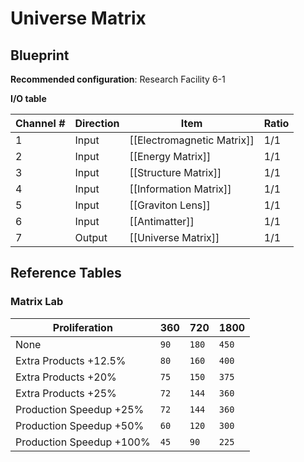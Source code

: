 # Universe Matrix

## Blueprint

**Recommended configuration**: Research Facility 6-1

**I/O table**

| Channel # | Direction | Item                       | Ratio |
| --------- | --------- | -------------------------- | ----- |
| 1         | Input     | [[Electromagnetic Matrix]] | 1/1   |
| 2         | Input     | [[Energy Matrix]]          | 1/1   |
| 3         | Input     | [[Structure Matrix]]       | 1/1   |
| 4         | Input     | [[Information Matrix]]     | 1/1   |
| 5         | Input     | [[Graviton Lens]]          | 1/1   |
| 6         | Input     | [[Antimatter]]             | 1/1   |
| 7         | Output    | [[Universe Matrix]]        | 1/1   |

## Reference Tables

### Matrix Lab

| Proliferation            | 360  | 720   | 1800  |
| ------------------------ | ---- | ----- | ----- |
| None                     | `90` | `180` | `450` |
| Extra Products +12.5%    | `80` | `160` | `400` |
| Extra Products +20%      | `75` | `150` | `375` |
| Extra Products +25%      | `72` | `144` | `360` |
| Production Speedup +25%  | `72` | `144` | `360` |
| Production Speedup +50%  | `60` | `120` | `300` |
| Production Speedup +100% | `45` | `90`  | `225` |
